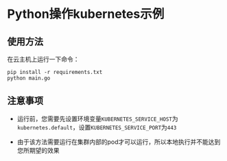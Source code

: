 # Python操作kubernetes示例

## 使用方法

在云主机上运行一下命令：

```(bash)
pip install -r requirements.txt
python main.go
```

## 注意事项

- 运行前，您需要先设置环境变量`KUBERNETES_SERVICE_HOST`为`kubernetes.default`，设置`KUBERNETES_SERVICE_PORT`为`443`

- 由于该方法需要运行在集群内部的pod才可以运行，所以本地执行并不能达到您所期望的效果
